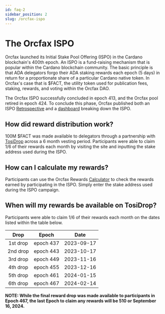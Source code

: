 ```yaml
---
id: faq-2
sidebar_position: 2
slug: /orcfax-ispo
---
```


# The Orcfax ISPO

Orcfax launched its Initial Stake Pool Offering (ISPO) in
the Cardano blockchain's 400th epoch. An ISPO is a fund-raising mechanism that
is popular within the Cardano blockchain community. The basic principle is that
ADA delegators forgo their ADA staking rewards each epoch (5 days) in return
for a proportionate share of a particular Cardano native token. In Orcfax's
case that is $FACT, the utility token used for publication fees, staking,
rewards, and voting within the Orcfax DAO.

The Orcfax ISPO successfully concluded in epoch 413, and the Orcfax pool
retired in epoch 424. To conclude this phase, Orcfax published both an ISPO
[Retrospective](/files/2023-07-07--Orcfax-ISPO-reflection.pdf) and a [dashboard][ispo-2] breaking down the ISPO.

[ispo-2]: https://public.tableau.com/app/profile/christian.koch3382/viz/OrcfaxISPO--Vis/OrcfaxISPOBreakdown

## How did reward distribution work?

100M $FACT was made available to delegators through a partnership with
[TosiDrop][tosi-1] across a 6 month vesting period. Participants were able to
claim 1/6 of their rewards each month by visiting the site and inputting the
stake address used during the ISPO.

[tosi-1]: https://app.tosidrop.io/cardano/claim

## How can I calculate my rewards?

Participants can use the Orcfax Rewards
[Calculator][calc-1] to check the rewards earned by participating in the ISPO.
Simply enter the stake address used during the ISPO campaign.

[calc-1]: https://rewards.orcfax.io/

## When will my rewards be available on TosiDrop?

Participants were able to claim 1/6 of their rewards each month on the dates
listed within the table below.

|   Drop   |   Epoch   |    Date    |
| :------: | :-------: | :--------: |
| 1st drop | epoch 437 | 2023-09-17 |
| 2nd drop | epoch 443 | 2023-10-17 |
| 3rd drop | epoch 449 | 2023-11-16 |
| 4th drop | epoch 455 | 2023-12-16 |
| 5th drop | epoch 461 | 2024-01-15 |
| 6th drop | epoch 467 | 2024-02-14 |

**NOTE: While the final reward drop was made available to participants in Epoch
467, the last Epoch to claim any rewards will be 510 or September 16, 2024.**
